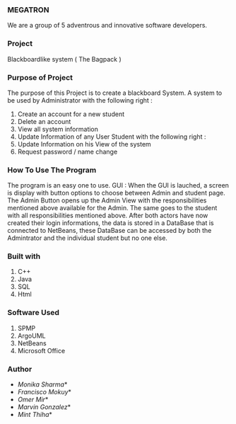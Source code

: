 
### MEGATRON
We are a group of 5 adventrous and innovative software developers.

### Project
Blackboardlike system ( The Bagpack )

### Purpose of Project
The purpose of this Project is to create a blackboard System.
A system to be used by 
 Administrator with the following right :
  1. Create an account for a new student
  2. Delete an account
  3. View all system information
  4. Update Information of any User
 Student with the following right :
  1. Update Information on his View of the system
  2. Request password / name change 
  
  ### How To Use The Program
The program is an easy one to use.
   GUI : When the GUI is lauched, a screen is display with button options to choose between Admin
 and student page.
The Admin Button opens up the Admin View with the responsibilities mentioned above available for 
the Admin.
The same goes to the student with all responsibilities mentioned above.
After both actors have now created their login informations, the data is stored in a DataBase that is 
connected to NetBeans, these DataBase can be accessed by both the Admintrator and the individual student
but no one else.


### Built with
1. C++
2. Java
3. SQL
4. Html

### Software Used
1. SPMP
2. ArgoUML
3. NetBeans
4. Microsoft Office

### Author
* *Monika Sharma**
* *Francisco Mokuy**
* *Omer Mir**
* *Marvin Gonzalez**
* *Mint Thiha**
